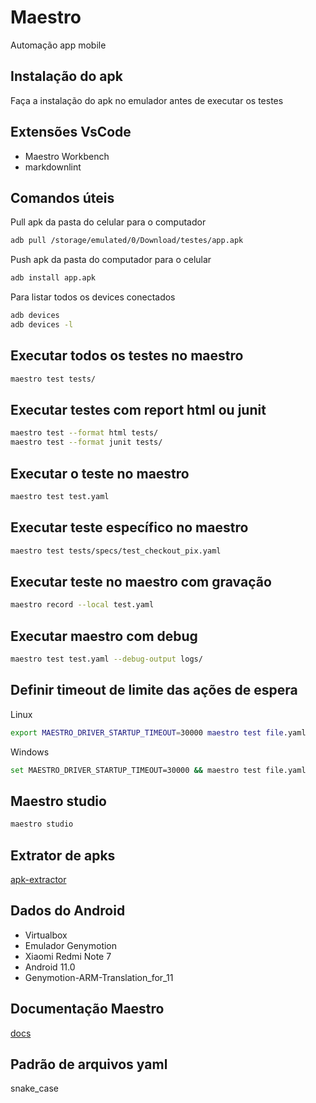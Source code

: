 # Maestro

Automação app mobile

## Instalação do apk

Faça a instalação do apk no emulador antes de executar os testes

## Extensões VsCode

- Maestro Workbench
- markdownlint

## Comandos úteis

Pull apk da pasta do celular para o computador

```bash
adb pull /storage/emulated/0/Download/testes/app.apk
```

Push apk da pasta do computador para o celular

```bash
adb install app.apk
```

Para listar todos os devices conectados

```bash
adb devices
adb devices -l
```

## Executar todos os testes no maestro

```bash
maestro test tests/
```

## Executar testes com report html ou junit

```bash
maestro test --format html tests/
maestro test --format junit tests/
```

## Executar o teste no maestro

```bash
maestro test test.yaml
```

## Executar teste específico no maestro

```bash
maestro test tests/specs/test_checkout_pix.yaml
```

## Executar teste no maestro com gravação

```bash
maestro record --local test.yaml
```

## Executar maestro com debug

```bash
maestro test test.yaml --debug-output logs/
```

## Definir timeout de limite das ações de espera

Linux

```bash
export MAESTRO_DRIVER_STARTUP_TIMEOUT=30000 maestro test file.yaml
```

Windows

```bash
set MAESTRO_DRIVER_STARTUP_TIMEOUT=30000 && maestro test file.yaml
```

## Maestro studio

```bash
maestro studio
```

## Extrator de apks

[apk-extractor](https://github.com/Domilopment/apk-extractor)

## Dados do Android

- Virtualbox
- Emulador Genymotion
- Xiaomi Redmi Note 7
- Android 11.0
- Genymotion-ARM-Translation_for_11

## Documentação Maestro

[docs](https://docs.maestro.dev/advanced/configuring-permissions)

## Padrão de arquivos yaml

snake_case
